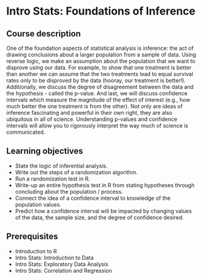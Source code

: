 # Intro Stats: Foundations of Inference

## Course description

One of the foundation aspects of statistical analysis is inference:  the act of drawing conclusions about a larger population from a sample of data.  Using reverse logic, we make an assumption about the population that we want to disprove using our data.  For example, to show that one treatment is better than another we can assume that the two treatments lead to equal survival rates only to be disproved by the data (hooray, our treatment is better!).  Additionally, we discuss the degree of disagreement between the data and the hypothesis - called the p-value.  And last, we will discuss confidence intervals which measure the magnitude of the effect of interest (e.g., how much better the one treatment is from the other).  Not only are ideas of inference fascinating and powerful in their own right, they are also ubiquitous in all of science.  Understanding p-values and confidence intervals will allow you to rigorously interpret the way much of science is communicated.

## Learning objectives

* State the logic of inferential analysis.
* Write out the steps of a randomization algorithm.
* Run a randomization test in R.
* Write-up an entire hypothesis test in R from stating hypotheses through concluding about the population / process.
* Connect the idea of a confidence interval to knowledge of the population values.
* Predict how a confidence interval will be impacted by changing values of the data, the sample size, and the degree of confidence desired.

## Prerequisites

* Introduction to R
* Intro Stats: Introduction to Data
* Intro Stats: Exploratory Data Analysis
* Intro Stats: Correlation and Regression
